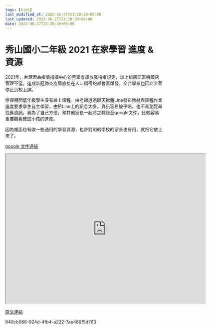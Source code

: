 ```yaml
---
tags: [kids]
last_modified_at: 2022-06-27T23:20:30+08:00
last_updated: 2022-06-27T23:20:30+08:00
date: 2022-06-27T23:20:30+08:00
---
```

# 秀山國小二年級 2021 在家學習 進度 & 資源

2021年，台灣因為疫情指揮中心的黑箱會議放寬檢疫規定，加上桃園諾富特飯店管理不當，造成新冠肺炎疫情直接在人口稠密的都會區爆發，全台學校也因此全面停止到校上課。  

停課期間低年級學生沒有線上課程，由老師透過聊天軟體Line發布教材與課程作業進度要求學生自主學習，由於Line上的訊息太多，資訊容易被乎略，也不易瀏覽尋找舊資訊，我為了自己方便，和其他家長一起將之轉錄至google文件，比較容易重覆觀看確認小孩的進度。  

因為裡面也有收一些通用的學習資源，也許對別的學校的家長也有用，就把它放上來了。

[google 文件連結](https://j.mp/3bOy9yI)

<iframe src="https://docs.google.com/document/d/e/2PACX-1vQL5MZwsQtdcZkGWfSVUhKVZlYnINWkhLdp1HE8r9hcialDCKfxzERgLAF_F9r41A2hQrWvOBd_dl82/pub?embedded=true" width="640" height="480"></iframe>

[原文連結](https://docs.google.com/document/u/1/d/e/2PACX-1vQL5MZwsQtdcZkGWfSVUhKVZlYnINWkhLdp1HE8r9hcialDCKfxzERgLAF_F9r41A2hQrWvOBd_dl82/pub)

940cb066-924d-4fb4-a222-7ae489f5d763